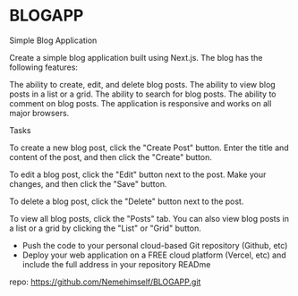 # BLOGAPP

Simple Blog Application

Create a simple blog application built using Next.js. The blog has the following features:

The ability to create, edit, and delete blog posts.
The ability to view blog posts in a list or a grid.
The ability to search for blog posts.
The ability to comment on blog posts.
The application is responsive and works on all major browsers.


Tasks

To create a new blog post, click the "Create Post" button. Enter the title and content of the post, and then click the "Create" button.

To edit a blog post, click the "Edit" button next to the post. Make your changes, and then click the "Save" button.

To delete a blog post, click the "Delete" button next to the post.

To view all blog posts, click the "Posts" tab. You can also view blog posts in a list or a grid by clicking the "List" or "Grid" button.


- Push the code to your personal cloud-based Git repository (Github, etc)
- Deploy your web application on a FREE cloud platform (Vercel, etc) and
include the full address in your repository READme


repo: https://github.com/Nemehimself/BLOGAPP.git
